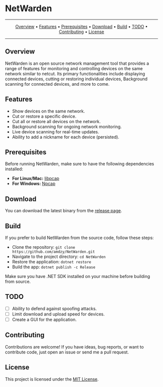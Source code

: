 # NetWarden

---

<p align="center">
  <a href="#overview">Overview</a> &bull;
  <a href="#features">Features</a> &bull;
  <a href="#prerequisites">Prerequisites</a> &bull;
  <a href="#download">Download</a> &bull;
  <a href="#build">Build</a> &bull;
  <a href="#todo">TODO</a> &bull;
  <a href="#contributing">Contributing</a> &bull;
  <a href="#license">License</a>
</p>

---

## Overview

NetWarden is an open source network management tool that provides a range of features for monitoring and controlling devices on the same network similar to netcut. Its primary functionalities include displaying connected devices, cutting or restoring individual devices, Background scanning for connected devices, and more to come.

## Features

- Show devices on the same network.
- Cut or restore a specific device.
- Cut all or restore all devices on the network.
- Background scanning for ongoing network monitoring.
- Live device scanning for real-time updates.
- Ability to add a nickname for each device (persisted).

## Prerequisites

Before running NetWarden, make sure to have the following dependencies installed:

- **For Linux/Mac:** [libpcap](https://www.tcpdump.org/)
- **For Windows:** [Npcap](https://npcap.org/)

## Download

You can download the latest binary from the [release page](https://github.com/amdzy/NetWarden/releases).

## Build

If you prefer to build NetWarden from the source code, follow these steps:

- Clone the repository: `git clone https://github.com/amdzy/NetWarden.git`
- Navigate to the project directory: `cd NetWarden`
- Restore the application: `dotnet restore`
- Build the app: `dotnet publish -c Release`

Make sure you have .NET SDK installed on your machine before building from source.

## TODO

- [ ] Ability to defend against spoofing attacks.
- [ ] Limit download and upload speed for devices.
- [ ] Create a GUI for the application.

## Contributing

Contributions are welcome! If you have ideas, bug reports, or want to contribute code, just open an issue or send me a pull request.

## License

This project is licensed under the [MIT License](LICENSE).
